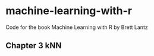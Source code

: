 # machine-learning-with-r
Code for the book Machine Learning with R by Brett Lantz

## Chapter 3 kNN
